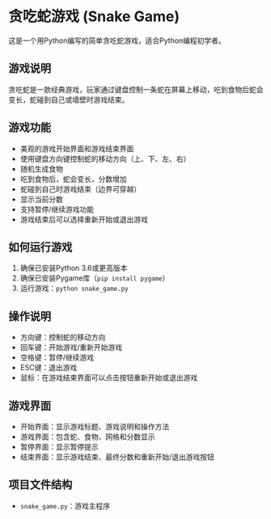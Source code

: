 # 贪吃蛇游戏 (Snake Game)

这是一个用Python编写的简单贪吃蛇游戏，适合Python编程初学者。

## 游戏说明

贪吃蛇是一款经典游戏，玩家通过键盘控制一条蛇在屏幕上移动，吃到食物后蛇会变长，蛇碰到自己或墙壁时游戏结束。

## 游戏功能

- 美观的游戏开始界面和游戏结束界面
- 使用键盘方向键控制蛇的移动方向（上、下、左、右）
- 随机生成食物
- 吃到食物后，蛇会变长，分数增加
- 蛇碰到自己时游戏结束（边界可穿越）
- 显示当前分数
- 支持暂停/继续游戏功能
- 游戏结束后可以选择重新开始或退出游戏

## 如何运行游戏

1. 确保已安装Python 3.6或更高版本
2. 确保已安装Pygame库（`pip install pygame`）
3. 运行游戏：`python snake_game.py`

## 操作说明

- 方向键：控制蛇的移动方向
- 回车键：开始游戏/重新开始游戏
- 空格键：暂停/继续游戏
- ESC键：退出游戏
- 鼠标：在游戏结束界面可以点击按钮重新开始或退出游戏

## 游戏界面

- 开始界面：显示游戏标题、游戏说明和操作方法
- 游戏界面：包含蛇、食物、网格和分数显示
- 暂停界面：显示暂停提示
- 结束界面：显示游戏结束、最终分数和重新开始/退出游戏按钮

## 项目文件结构

- `snake_game.py`：游戏主程序 